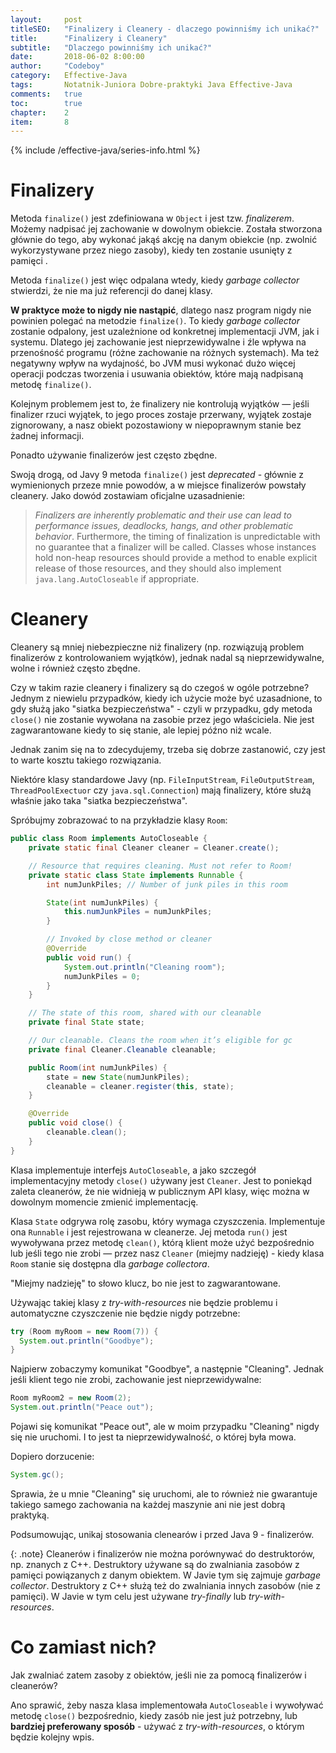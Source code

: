 ```yaml
---
layout:     post
titleSEO:   "Finalizery i Cleanery - dlaczego powinniśmy ich unikać?"
title:      "Finalizery i Cleanery"
subtitle:   "Dlaczego powinniśmy ich unikać?"
date:       2018-06-02 8:00:00
author:     "Codeboy"
category:   Effective-Java
tags:       Notatnik-Juniora Dobre-praktyki Java Effective-Java
comments:   true
toc:        true
chapter:    2
item:       8
---
```


{% include /effective-java/series-info.html %}

# Finalizery
Metoda `finalize()` jest zdefiniowana w `Object` i jest tzw. *finalizerem*. Możemy nadpisać jej zachowanie w dowolnym obiekcie. Została stworzona głównie do tego, aby wykonać jakąś akcję na danym obiekcie (np. zwolnić wykorzystywane przez niego zasoby), kiedy ten zostanie usunięty z pamięci .

Metoda `finalize()` jest więc odpalana wtedy, kiedy *garbage collector* stwierdzi, że nie ma już referencji do danej klasy.

**W praktyce może to nigdy nie nastąpić**, dlatego nasz program nigdy nie powinien polegać na metodzie `finalize()`. To kiedy *garbage collector* zostanie odpalony, jest uzależnione od konkretnej implementacji JVM, jak i systemu.  Dlatego jej zachowanie jest nieprzewidywalne i źle wpływa na przenośność programu (różne zachowanie na różnych systemach). Ma też negatywny wpływ na wydajność, bo JVM musi wykonać dużo więcej operacji podczas tworzenia i usuwania obiektów, które mają nadpisaną metodę `finalize()`.

Kolejnym problemem jest to, że finalizery nie kontrolują wyjątków — jeśli finalizer rzuci wyjątek, to jego proces zostaje przerwany, wyjątek zostaje zignorowany, a nasz obiekt pozostawiony w niepoprawnym stanie bez żadnej informacji.

Ponadto używanie finalizerów jest często zbędne.

Swoją drogą, od Javy 9 metoda `finalize()` jest *deprecated* - głównie z wymienionych przeze mnie powodów, a w miejsce finalizerów powstały cleanery. Jako dowód zostawiam oficjalne uzasadnienie:

> _Finalizers are inherently problematic and their use can lead to performance issues, deadlocks, hangs, and other problematic behavior_.
> Furthermore, the timing of finalization is unpredictable with no guarantee that a finalizer will be called. Classes whose instances hold non-heap resources should provide a method to enable explicit release of those resources, and they should also implement  `java.lang.AutoCloseable`  if appropriate.

# Cleanery
Cleanery są mniej niebezpieczne niż finalizery (np. rozwiązują problem finalizerów z kontrolowaniem wyjątków), jednak nadal są nieprzewidywalne, wolne i również często zbędne.

Czy w takim razie cleanery i finalizery są do czegoś w ogóle potrzebne? Jednym z niewielu przypadków, kiedy ich użycie może być uzasadnione, to gdy służą jako "siatka bezpieczeństwa" - czyli w przypadku, gdy metoda `close()` nie zostanie wywołana na zasobie przez jego właściciela. Nie jest zagwarantowane kiedy to się stanie, ale lepiej późno niż wcale.

Jednak zanim się na to zdecydujemy, trzeba się dobrze zastanowić, czy jest to warte kosztu takiego rozwiązania.

Niektóre klasy standardowe Javy (np. `FileInputStream`, `FileOutputStream`, `ThreadPoolExectuor` czy `java.sql.Connection`) mają finalizery, które służą właśnie jako taka "siatka bezpieczeństwa".

Spróbujmy zobrazować to na przykładzie klasy `Room`:

```java
public class Room implements AutoCloseable {
    private static final Cleaner cleaner = Cleaner.create();

    // Resource that requires cleaning. Must not refer to Room!
    private static class State implements Runnable {
        int numJunkPiles; // Number of junk piles in this room

        State(int numJunkPiles) {
            this.numJunkPiles = numJunkPiles;
        }

        // Invoked by close method or cleaner
        @Override
        public void run() {
            System.out.println("Cleaning room");
            numJunkPiles = 0;
        }
    }

    // The state of this room, shared with our cleanable
    private final State state;

    // Our cleanable. Cleans the room when it’s eligible for gc
    private final Cleaner.Cleanable cleanable;

    public Room(int numJunkPiles) {
        state = new State(numJunkPiles);
        cleanable = cleaner.register(this, state);
    }

    @Override
    public void close() {
        cleanable.clean();
    }
}
```

Klasa implementuje interfejs `AutoCloseable`, a jako szczegół implementacyjny metody `close()` używany jest `Cleaner`. Jest to poniekąd zaleta cleanerów, że nie widnieją w publicznym API klasy, więc można w dowolnym momencie zmienić implementację.

Klasa `State` odgrywa rolę zasobu, który wymaga czyszczenia. Implementuje ona `Runnable` i jest rejestrowana w cleanerze. Jej metoda `run()` jest wywoływana przez metodę `clean()`, którą klient może użyć bezpośrednio lub jeśli tego nie zrobi — przez nasz `Cleaner` (miejmy nadzieję) - kiedy klasa `Room` stanie się dostępna dla *garbage collectora*.

"Miejmy nadzieję" to słowo klucz, bo nie jest to zagwarantowane.

Używając takiej klasy z *try-with-resources* nie będzie problemu i automatyczne czyszczenie nie będzie nigdy potrzebne:

```java
try (Room myRoom = new Room(7)) {
  System.out.println("Goodbye");
}
```
Najpierw zobaczymy komunikat "Goodbye", a następnie "Cleaning". Jednak jeśli klient tego nie zrobi, zachowanie jest nieprzewidywalne:

```java
Room myRoom2 = new Room(2);
System.out.println("Peace out");
```
Pojawi się komunikat "Peace out", ale w moim przypadku "Cleaning" nigdy się nie uruchomi. I to jest ta nieprzewidywalność, o której była mowa.

Dopiero dorzucenie:

```java
System.gc();
```

Sprawia, że u mnie "Cleaning" się uruchomi, ale to również nie gwarantuje takiego samego zachowania na każdej maszynie ani nie jest dobrą praktyką.

Podsumowując, unikaj stosowania clenearów i przed Java 9 - finalizerów.

{: .note}
Cleanerów i finalizerów nie można porównywać do destruktorów, np. znanych z C++. Destruktory używane są do zwalniania zasobów z pamięci powiązanych z danym obiektem. W Javie tym się zajmuje *garbage collector*.  Destruktory z C++ służą też do zwalniania innych zasobów (nie z pamięci). W Javie w tym celu jest używane *try-finally* lub *try-with-resources*.

# Co zamiast nich?

Jak zwalniać zatem zasoby z obiektów, jeśli nie za pomocą finalizerów i cleanerów?

Ano sprawić, żeby nasza klasa implementowała `AutoCloseable` i wywoływać metodę `close()` bezpośrednio, kiedy zasób nie jest już potrzebny, lub **bardziej preferowany sposób** - używać z *try-with-resources*, o którym będzie kolejny wpis.
